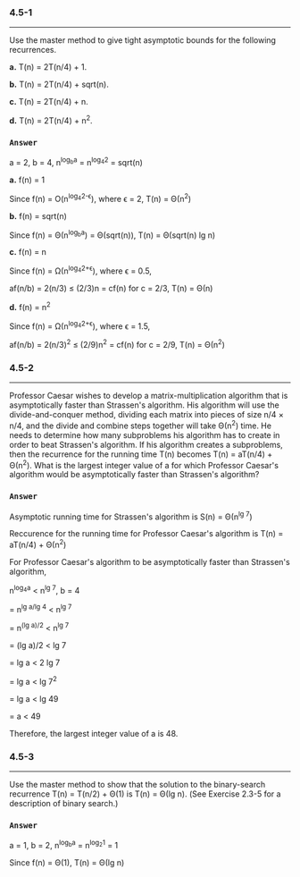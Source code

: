 ### 4.5-1
***
Use the master method to give tight asymptotic bounds for the following recurrences.

**a.** T(n) = 2T(n/4) + 1.

**b.** T(n) = 2T(n/4) + sqrt(n).

**c.** T(n) = 2T(n/4) + n.

**d.** T(n) = 2T(n/4) + n<sup>2</sup>.

### `Answer`
a = 2, b = 4, n<sup>log<sub>b</sub>a</sup> = n<sup>log<sub>4</sub>2</sup> = sqrt(n)

**a.** f(n) = 1

Since f(n) = O(n<sup>log<sub>4</sub>2-ϵ</sup>), where ϵ = 2, T(n) = Θ(n<sup>2</sup>)

**b.** f(n) = sqrt(n)

Since f(n) = Θ(n<sup>log<sub>b</sub>a</sup>) = Θ(sqrt(n)), T(n) = Θ(sqrt(n) lg n)

**c.** f(n) = n

Since f(n) = Ω(n<sup>log<sub>4</sub>2+ϵ</sup>), where ϵ = 0.5,

af(n/b) = 2(n/3) ≤ (2/3)n = cf(n) for c = 2/3, T(n) = Θ(n)

**d.** f(n) = n<sup>2</sup>

Since f(n) = Ω(n<sup>log<sub>4</sub>2+ϵ</sup>), where ϵ = 1.5,

af(n/b) = 2(n/3)<sup>2</sup> ≤ (2/9)n<sup>2</sup> = cf(n) for c = 2/9, T(n) = Θ(n<sup>2</sup>)

### 4.5-2
***
Professor Caesar wishes to develop a matrix-multiplication algorithm that is asymptotically faster than Strassen's algorithm. His algorithm will use the divide-and-conquer method, dividing each matrix into pieces of size n/4 × n/4, and the divide and combine steps together will take Θ(n<sup>2</sup>) time. He needs to determine how many subproblems his algorithm has to create in order to beat Strassen's algorithm. If his algorithm creates a subproblems, then the recurrence for the running time T(n) becomes T(n) = aT(n/4) + Θ(n<sup>2</sup>). What is the largest integer value of a for which Professor Caesar's algorithm would be asymptotically faster than Strassen's algorithm?

### `Answer`
Asymptotic running time for Strassen's algorithm is S(n) = Θ(n<sup>lg 7</sup>)

Reccurence for the running time for Professor Caesar's algorithm is T(n) = aT(n/4) + Θ(n<sup>2</sup>)

For Professor Caesar's algorithm to be asymptotically faster than Strassen's algorithm,

n<sup>log<sub>4</sub>a</sup> < n<sup>lg 7</sup>, b = 4

= n<sup>lg a/lg 4</sup> < n<sup>lg 7</sup>

= n<sup>(lg a)/2</sup> < n<sup>lg 7</sup>

= (lg a)/2 < lg 7

= lg a < 2 lg 7

= lg a < lg 7<sup>2</sup>

= lg a < lg 49

= a < 49

Therefore, the largest integer value of a is 48.

### 4.5-3
***
Use the master method to show that the solution to the binary-search recurrence T(n) = T(n/2) + Θ(1) is T(n) = Θ(lg⁡ n). (See Exercise 2.3-5 for a description of binary search.)

### `Answer`
a = 1, b = 2, n<sup>log<sub>b</sub>a</sup> = n<sup>log<sub>2</sub>1</sup> = 1

Since f(n) = Θ(1), T(n) = Θ(lg n)
